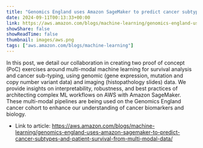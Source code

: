 ```yaml
---
title: "Genomics England uses Amazon SageMaker to predict cancer subtypes and patient survival from multi-modal data"
date: 2024-09-11T00:13:33+00:00
link: https://aws.amazon.com/blogs/machine-learning/genomics-england-uses-amazon-sagemaker-to-predict-cancer-subtypes-and-patient-survival-from-multi-modal-data/
showShare: false
showReadTime: false
thumbnail: images/aws.png
tags: ["aws.amazon.com/blogs/machine-learning"]
---
```

In this post, we detail our collaboration in creating two proof of concept (PoC) exercises around multi-modal machine learning for survival analysis and cancer sub-typing, using genomic (gene expression, mutation and copy number variant data) and imaging (histopathology slides) data. We provide insights on interpretability, robustness, and best practices of architecting complex ML workflows on AWS with Amazon SageMaker. These multi-modal pipelines are being used on the Genomics England cancer cohort to enhance our understanding of cancer biomarkers and biology.

- Link to article: https://aws.amazon.com/blogs/machine-learning/genomics-england-uses-amazon-sagemaker-to-predict-cancer-subtypes-and-patient-survival-from-multi-modal-data/
